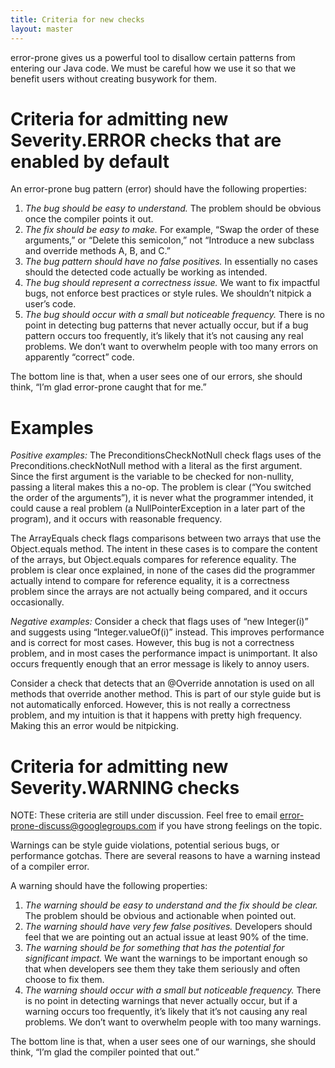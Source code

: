 ```yaml
---
title: Criteria for new checks
layout: master
---
```


error-prone gives us a powerful tool to disallow certain patterns from entering our Java code. We must be careful how we use it so that we benefit users without creating busywork for them. 

# Criteria for admitting new Severity.ERROR checks that are enabled by default

An error-prone bug pattern (error) should have the following properties:

1. *The bug should be easy to understand.*  The problem should be obvious once the compiler points it out.  
1. *The fix should be easy to make.* For example, “Swap the order of these arguments,” or “Delete this semicolon,” not “Introduce a new subclass and override methods A, B, and C.”
1. *The bug pattern should have no false positives.*  In essentially no cases should the detected code actually be working as intended.
1. *The bug should represent a correctness issue.* We want to fix impactful bugs, not enforce best practices or style rules.  We shouldn’t nitpick a user’s code.
1. *The bug should occur with a small but noticeable frequency.*  There is no point in detecting bug patterns that never actually occur, but if a bug pattern occurs too frequently, it’s likely that it’s not causing any real problems.  We don’t want to overwhelm people with too many errors on apparently “correct” code.

The bottom line is that, when a user sees one of our errors, she should think, “I’m glad error-prone caught that for me.”

# Examples

*Positive examples:*
The PreconditionsCheckNotNull check flags uses of the Preconditions.checkNotNull method with a literal as the first argument.  Since the first argument is the variable to be checked for non-nullity, passing a literal makes this a no-op.  The problem is clear (“You switched the order of the arguments”), it is never what the programmer intended, it could cause a real problem (a NullPointerException in a later part of the program), and it occurs with reasonable frequency. 

The ArrayEquals check flags comparisons between two arrays that use the Object.equals method.  The intent in these cases is to compare the content of the arrays, but Object.equals compares for reference equality.  The problem is clear once explained, in none of the cases did the programmer actually intend to compare for reference equality, it is a correctness problem since the arrays are not actually being compared, and it occurs occasionally.

*Negative examples:*
Consider a check that flags uses of “new Integer(i)” and suggests using “Integer.valueOf(i)” instead.  This improves performance and is correct for most cases.  However, this bug is not a correctness problem, and in most cases the performance impact is unimportant.  It also occurs frequently enough that an error message is likely to annoy users.

Consider a check that detects that an @Override annotation is used on all methods that override another method.  This is part of our style guide but is not automatically enforced.  However, this is not really a correctness problem, and my intuition is that it happens with pretty high frequency.  Making this an error would be nitpicking.

# Criteria for admitting new Severity.WARNING checks
NOTE: These criteria are still under discussion. Feel free to email error-prone-discuss@googlegroups.com if you have strong feelings on the topic.

Warnings can be style guide violations, potential serious bugs, or performance gotchas. There are several reasons to have a warning instead of a compiler error.

A warning should have the following properties:

1. *The warning should be easy to understand and the fix should be clear.*  The problem should be obvious and actionable when pointed out.
2. *The warning should have very few false positives.* Developers should feel that we are pointing out an actual issue at least 90% of the time.
3. *The warning should be for something that has the potential for significant impact.* We want the warnings to be important enough so that when developers see them they take them seriously and often choose to fix them.
4. *The warning should occur with a small but noticeable frequency.*  There is no point in detecting warnings that never actually occur, but if a warning occurs too frequently, it’s likely that it’s not causing any real problems.  We don’t want to overwhelm people with too many warnings.

The bottom line is that, when a user sees one of our warnings, she should think, “I’m glad the compiler pointed that out.”
